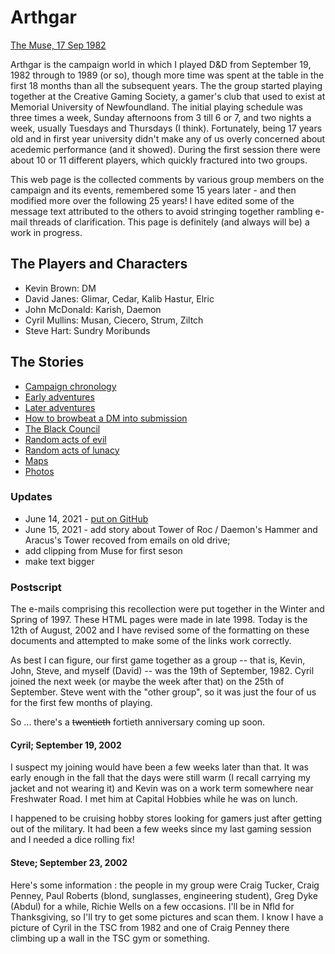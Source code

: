# Arthgar

[The Muse, 17 Sep 1982](https://collections.mun.ca/digital/collection/muse/id/6693/rec/19)

Arthgar is the campaign world in which I played D&amp;D from September 19, 1982
through to 1989 (or so), though more time was spent at the table in the
first 18 months than all the subsequent years.
The the group started playing together at the Creative Gaming Society, a gamer's
club that used to exist at Memorial University of Newfoundland.
The initial playing schedule was three times a week, Sunday afternoons from
3 till 6 or 7, and two nights a week, usually Tuesdays and Thursdays (I think).
Fortunately, being 17 years old and in first year university didn't
make any of us overly concerned about acedemic performance (and it showed).
During the first session there were about 10 or 11 different players,
which quickly fractured into two groups.

This web page is the collected comments by various group members on the
campaign and its events, remembered some 15 years later - and then
modified more over the following 25 years!
I have edited some of the message text attributed to the others to avoid
stringing together rambling e-mail threads of clarification.
This page is definitely (and always will be) a work in progress.

## The Players and Characters

* Kevin Brown: DM
* David Janes: Glimar, Cedar, Kalib Hastur, Elric
* John McDonald: Karish, Daemon
* Cyril Mullins: Musan, Ciecero, Strum, Ziltch
* Steve Hart: Sundry Moribunds

## The Stories

* [Campaign chronology](ag_chrono.md)
* [Early adventures](ag_early.html)
* [Later adventures](ag_later.html)
* [How to browbeat a DM into submission](ag_browbeat.html)
* [The Black Council](ag_black.md)
* [Random acts of evil](ag_evil.html)
* [Random acts of lunacy](ag_lunacy.html)
* [Maps](ag_maps.html)
* [Photos](photos.html)

### Updates

* June 14, 2021 - [put on GitHub](https://github.com/dpjanes/arthgar)
* June 15, 2021 - add story about Tower of Roc / Daemon's Hammer and Aracus's Tower recoved from emails on old drive;
* add clipping from Muse for first seson
* make text bigger

### Postscript

The e-mails comprising this recollection were put together in the Winter and Spring of 1997.
These HTML pages were made in late 1998.
Today is the 12th of August, 2002 and I have revised some of the formatting on these documents
and attempted to make some of the links work correctly.

As best I can figure, our first game together as a group -- that is, 
Kevin, John, Steve, and myself (David) -- was the 19th of September, 1982. 
Cyril joined the next week (or maybe the week after that) on the 25th of September. 
Steve went with the "other group", so it was just the four of us for the first few months of playing.

So ... there's a <strike>twentieth</strike> fortieth anniversary coming up soon.

#### Cyril; September 19, 2002

I suspect my joining would have been a few weeks later than that. It was
early enough in the fall that the days were still warm (I recall carrying my
jacket and not wearing it) and Kevin was on a work term somewhere near
Freshwater Road. I met him at Capital Hobbies while he was on lunch.

I happened to be cruising hobby stores looking for gamers just after getting
out of the military. It had been a few weeks since my last gaming session
and I needed a dice rolling fix!

#### Steve; September 23, 2002

Here's some information : the people in my group were Craig Tucker,
Craig Penney, Paul Roberts (blond, sunglasses, engineering student),
Greg Dyke (Abdul) for a while, Richie Wells on a few occasions. I'll be
in Nfld for Thanksgiving, so I'll try to get some pictures and scan
them. I know I have a picture of Cyril in the TSC from 1982 and one of
Craig Penney there climbing up a wall in the TSC gym or something. 
